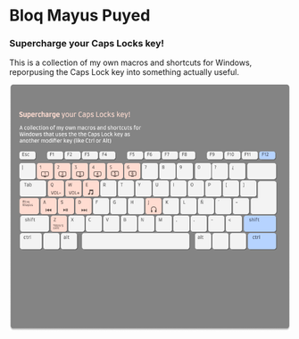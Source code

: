 # Bloq Mayus Puyed

### Supercharge your Caps Locks key!

This is a collection of my own macros and shortcuts for Windows, reporpusing the Caps Lock key into something actually useful.


![Cover](https://raw.githubusercontent.com/carlos815/bloq-mayus-puyed/main/Keyboard.png "Cover Image")

